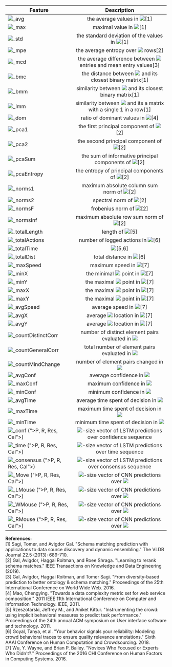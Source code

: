 | Feature                                    |                                     Description                                    |
|--------------------------------------------|:----------------------------------------------------------------------------------:|
| <img src="https://render.githubusercontent.com/render/math?math=\Phi_{LRSM}">\_avg                         |                      the average values in <img src="https://render.githubusercontent.com/render/math?math=M">[1]                     |
| <img src="https://render.githubusercontent.com/render/math?math=\Phi_{LRSM}">\_max                         |                        maximal value in <img src="https://render.githubusercontent.com/render/math?math=M">[1]                        |
| <img src="https://render.githubusercontent.com/render/math?math=\Phi_{LRSM}">\_std                         |             the standard deviation of the values in <img src="https://render.githubusercontent.com/render/math?math=M">[1]            |
| <img src="https://render.githubusercontent.com/render/math?math=\Phi_{LRSM}">\_mpe                         |                  the average entropy over <img src="https://render.githubusercontent.com/render/math?math=M"> rows[2]                 |
| <img src="https://render.githubusercontent.com/render/math?math=\Phi_{LRSM}">\_mcd                         |     the average difference between <img src="https://render.githubusercontent.com/render/math?math=M"> entries and mean entry values[3]    |
| <img src="https://render.githubusercontent.com/render/math?math=\Phi_{LRSM}">\_bmc                         |       the distance between <img src="https://render.githubusercontent.com/render/math?math=M"> and its closest binary matrix[1]       |
| <img src="https://render.githubusercontent.com/render/math?math=\Phi_{LRSM}">\_bmm                         |        similarity between <img src="https://render.githubusercontent.com/render/math?math=M"> and its closest binary matrix[1]        |
| <img src="https://render.githubusercontent.com/render/math?math=\Phi_{LRSM}">\_lmm                         | similarity between <img src="https://render.githubusercontent.com/render/math?math=M"> and its a matrix with a single 1 in a row[1] |
| <img src="https://render.githubusercontent.com/render/math?math=\Phi_{LRSM}">\_dom                         |                ratio of dominant values in <img src="https://render.githubusercontent.com/render/math?math=M">[4]               |
| <img src="https://render.githubusercontent.com/render/math?math=\Phi_{LRSM}">\_pca1                        |                the first principal component of <img src="https://render.githubusercontent.com/render/math?math=M">[2]                |
| <img src="https://render.githubusercontent.com/render/math?math=\Phi_{LRSM}">\_pca2                        |                the second principal component of <img src="https://render.githubusercontent.com/render/math?math=M">[2]               |
| <img src="https://render.githubusercontent.com/render/math?math=\Phi_{LRSM}">\_pcaSum                      |         the sum of informative principal components of <img src="https://render.githubusercontent.com/render/math?math=M">[2]         |
| <img src="https://render.githubusercontent.com/render/math?math=\Phi_{LRSM}">\_pcaEntropy                  |             the entropy of principal components of <img src="https://render.githubusercontent.com/render/math?math=M">[2]             |
| <img src="https://render.githubusercontent.com/render/math?math=\Phi_{LRSM}">\_norms1                      |               maximum absolute column sum norm of <img src="https://render.githubusercontent.com/render/math?math=M">[2]              |
| <img src="https://render.githubusercontent.com/render/math?math=\Phi_{LRSM}">\_norms2                      |                        spectral norm of <img src="https://render.githubusercontent.com/render/math?math=M">[2]                        |
| <img src="https://render.githubusercontent.com/render/math?math=\Phi_{LRSM}">\_normsF                      |                        frobenius norm of <img src="https://render.githubusercontent.com/render/math?math=M">[2]                       |
| <img src="https://render.githubusercontent.com/render/math?math=\Phi_{LRSM}">\_normsInf                    |                maximum absolute row sum norm of <img src="https://render.githubusercontent.com/render/math?math=M">[2]                |
| <img src="https://render.githubusercontent.com/render/math?math=\Phi_{Mou}">\_totalLength                  |                 length of <img src="https://render.githubusercontent.com/render/math?math=G">[5]                 |
| <img src="https://render.githubusercontent.com/render/math?math=\Phi_{Mou}">\_totalActions                 |                number of logged actions in <img src="https://render.githubusercontent.com/render/math?math=G">[6]                |
| <img src="https://render.githubusercontent.com/render/math?math=\Phi_{Mou}">\_totalTime                    |           <img src="https://render.githubusercontent.com/render/math?math=G.T-G.1">[5,6]          |
| <img src="https://render.githubusercontent.com/render/math?math=\Phi_{Mou}">\_totalDist                    |                     total distance in <img src="https://render.githubusercontent.com/render/math?math=G">[6]                     |
| <img src="https://render.githubusercontent.com/render/math?math=\Phi_{Mou}">\_maxSpeed                     |                      maximum speed in <img src="https://render.githubusercontent.com/render/math?math=G">[7]                     |
| <img src="https://render.githubusercontent.com/render/math?math=\Phi_{Mou}">\_minX                         |                  the minimal <img src="https://render.githubusercontent.com/render/math?math=x"> point in <img src="https://render.githubusercontent.com/render/math?math=G">[7]                 |
| <img src="https://render.githubusercontent.com/render/math?math=\Phi_{Mou}">\_minY                         |                  the maximal <img src="https://render.githubusercontent.com/render/math?math=y"> point in <img src="https://render.githubusercontent.com/render/math?math=G">[7]                 |
| <img src="https://render.githubusercontent.com/render/math?math=\Phi_{Mou}">\_maxX                         |                  the maximal <img src="https://render.githubusercontent.com/render/math?math=x"> point in <img src="https://render.githubusercontent.com/render/math?math=G">[7]                 |
| <img src="https://render.githubusercontent.com/render/math?math=\Phi_{Mou}">\_maxY                         |                  the maximal <img src="https://render.githubusercontent.com/render/math?math=y"> point in <img src="https://render.githubusercontent.com/render/math?math=G">[7]                 |
| <img src="https://render.githubusercontent.com/render/math?math=\Phi_{Mou}">\_avgSpeed                     |                      average speed in <img src="https://render.githubusercontent.com/render/math?math=G">[7]                     |
| <img src="https://render.githubusercontent.com/render/math?math=\Phi_{Mou}">\_avgX                         |                  average <img src="https://render.githubusercontent.com/render/math?math=x"> location in <img src="https://render.githubusercontent.com/render/math?math=G">[7]                  |
| <img src="https://render.githubusercontent.com/render/math?math=\Phi_{Mou}">\_avgY                         |                  average <img src="https://render.githubusercontent.com/render/math?math=y"> location in <img src="https://render.githubusercontent.com/render/math?math=G">[7]                  |
| <img src="https://render.githubusercontent.com/render/math?math=\Phi_{Beh}">\_countDistinctCorr            |                  number of distinct element pairs evaluated in <img src="https://render.githubusercontent.com/render/math?math=H">                 |
| <img src="https://render.githubusercontent.com/render/math?math=\Phi_{Beh}">\_countGeneralCorr             |                   total number of element pairs evaluated in <img src="https://render.githubusercontent.com/render/math?math=H">                   |
| <img src="https://render.githubusercontent.com/render/math?math=\Phi_{Beh}">\_countMindChange              |                       number of element pairs changed in <img src="https://render.githubusercontent.com/render/math?math=H">                       |
| <img src="https://render.githubusercontent.com/render/math?math=\Phi_{Beh}">\_avgConf                      |                              average confidence in <img src="https://render.githubusercontent.com/render/math?math=H">                             |
| <img src="https://render.githubusercontent.com/render/math?math=\Phi_{Beh}">\_maxConf                      |                              maximum confidence in <img src="https://render.githubusercontent.com/render/math?math=H">                             |
| <img src="https://render.githubusercontent.com/render/math?math=\Phi_{Beh}">\_minConf                      |                              minimum confidence in <img src="https://render.githubusercontent.com/render/math?math=H">                             |
| <img src="https://render.githubusercontent.com/render/math?math=\Phi_{Beh}">\_avgTime                      |                        average time spent of decision in <img src="https://render.githubusercontent.com/render/math?math=H">                       |
| <img src="https://render.githubusercontent.com/render/math?math=\Phi_{Beh}">\_maxTime                      |                        maximum time spent of decision in <img src="https://render.githubusercontent.com/render/math?math=H">                       |
| <img src="https://render.githubusercontent.com/render/math?math=\Phi_{Beh}">\_minTime                      |                        minimum time spent of decision in <img src="https://render.githubusercontent.com/render/math?math=H">                       |
| <img src="https://render.githubusercontent.com/render/math?math=\Phi_{Seq}">\_conf (">P, R, Res, Cal">)      |          <img src="https://render.githubusercontent.com/render/math?math=\|C\|">-size vector of LSTM predictions over confidence sequence          |
| <img src="https://render.githubusercontent.com/render/math?math=\Phi_{Seq}">\_time (">P, R, Res, Cal">)      |             <img src="https://render.githubusercontent.com/render/math?math=\|C\|">-size vector of LSTM predictions over time sequence             |
| <img src="https://render.githubusercontent.com/render/math?math=\Phi_{Seq}">\_consensus (">P, R, Res, Cal">) |           <img src="https://render.githubusercontent.com/render/math?math=\|C\|">-size vector of LSTM predictions over consensus sequence          |
| <img src="https://render.githubusercontent.com/render/math?math=\Phi_{Spa}">\_Move (">P, R, Res, Cal">)      |             <img src="https://render.githubusercontent.com/render/math?math=\|C\|">-size vector of CNN predictions over <img src="https://render.githubusercontent.com/render/math?math=P_{\emptyset}">            |
| <img src="https://render.githubusercontent.com/render/math?math=\Phi_{Spa}">\_LMouse (">P, R, Res, Cal">)    |                 <img src="https://render.githubusercontent.com/render/math?math=\|C\|">-size vector of CNN predictions over <img src="https://render.githubusercontent.com/render/math?math=P_{l}">                |
| <img src="https://render.githubusercontent.com/render/math?math=\Phi_{Spa}">\_WMouse (">P, R, Res, Cal">)    |                 <img src="https://render.githubusercontent.com/render/math?math=\|C\|">-size vector of CNN predictions over <img src="https://render.githubusercontent.com/render/math?math=P_{s}">                |
| <img src="https://render.githubusercontent.com/render/math?math=\Phi_{Spa}">\_RMouse (">P, R, Res, Cal">)    |                 <img src="https://render.githubusercontent.com/render/math?math=\|C\|">-size vector of CNN predictions over <img src="https://render.githubusercontent.com/render/math?math=P_{r}">                |

**References:**  
[1] Sagi, Tomer, and Avigdor Gal. "Schema matching prediction with applications to data source discovery and dynamic ensembling." The VLDB Journal 22.5 (2013): 689-710.  
[2] Gal, Avigdor, Haggai Roitman, and Roee Shraga. "Learning to rerank schema matches." IEEE Transactions on Knowledge and Data Engineering (2019).  
[3] Gal, Avigdor, Haggai Roitman, and Tomer Sagi. "From diversity-based prediction to better ontology & schema matching." Proceedings of the 25th International Conference on World Wide Web. 2016.  
[4] Mao, Chengying. "Towards a data complexity metric set for web service composition." 2011 IEEE 11th International Conference on Computer and Information Technology. IEEE, 2011.  
[5] Rzeszotarski, Jeffrey M., and Aniket Kittur. "Instrumenting the crowd: using implicit behavioral measures to predict task performance." Proceedings of the 24th annual ACM symposium on User interface software and technology. 2011.  
[6] Goyal, Tanya, et al. "Your behavior signals your reliability: Modeling crowd behavioral traces to ensure quality relevance annotations." Sixth AAAI Conference on Human Computation and Crowdsourcing. 2018.  
[7] Wu, Y. Wayne, and Brian P. Bailey. "Novices Who Focused or Experts Who Didn't?." Proceedings of the 2016 CHI Conference on Human Factors in Computing Systems. 2016.  
